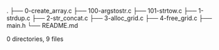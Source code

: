 .
├── 0-create_array.c
├── 100-argstostr.c
├── 101-strtow.c
├── 1-strdup.c
├── 2-str_concat.c
├── 3-alloc_grid.c
├── 4-free_grid.c
├── main.h
└── README.md

0 directories, 9 files
